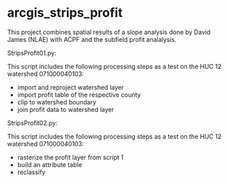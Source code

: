 # arcgis_strips_profit
This project combines spatial results of a slope analysis done by David James (NLAE) with ACPF and the subfield profit analalysis.

StripsProfit01.py:

This script includes the following processing steps as a test on the HUC 12 watershed 071000040103:

- import and reproject watershed layer
- import profit table of the respective county
- clip to watershed boundary
- join profit data to watershed layer


StripsProfit02.py:

This script includes the following processing steps as a test on the HUC 12 watershed 071000040103:

- rasterize the profit layer from script 1
- build an attribute table 
- reclassify
